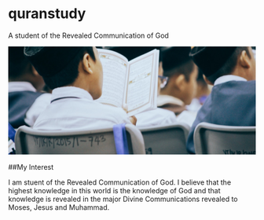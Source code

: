 # quranstudy
A student of the Revealed Communication of God

![Quran Study Photo](/quranstudy.jpg)

##My Interest

I am stuent of the Revealed Communication of God. I believe that the highest knowledge in this world is the knowledge of God and that knowledge is revealed in the major Divine Communications revealed to Moses, Jesus and Muhammad.
